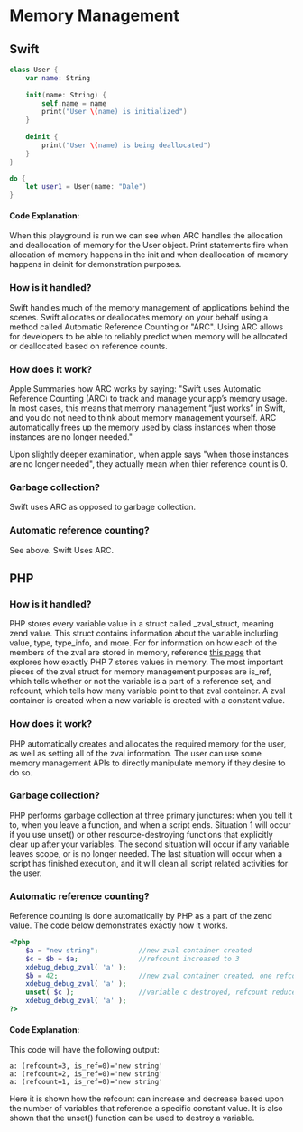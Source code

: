 # Memory Management

## Swift
```swift
class User {
    var name: String
    
    init(name: String) {
        self.name = name
        print("User \(name) is initialized")
    }
    
    deinit {
        print("User \(name) is being deallocated")
    }
}

do {
    let user1 = User(name: "Dale")
}
```
#### Code Explanation:
When this playground is run we can see when ARC handles the allocation and deallocation of memory for the User object. Print statements fire when allocation of memory happens in the init and when deallocation of memory happens in deinit for demonstration purposes.

### How is it handled?
Swift handles much of the memory management of applications behind the scenes. Swift allocates or deallocates memory on your behalf using a method called Automatic Reference Counting or "ARC". Using ARC allows for developers to be able to reliably predict when memory will be allocated or deallocated based on reference counts.
### How does it work?
Apple Summaries how ARC works by saying: "Swift uses Automatic Reference Counting (ARC) to track and manage your app’s memory usage. In most cases, this means that memory management “just works” in Swift, and you do not need to think about memory management yourself. ARC automatically frees up the memory used by class instances when those instances are no longer needed."

Upon slightly deeper examination, when apple says "when those instances are no longer needed", they actually mean when thier reference count is 0.
### Garbage collection?
Swift uses ARC as opposed to garbage collection.
### Automatic reference counting?
See above. Swift Uses ARC.

## PHP

### How is it handled?
PHP stores every variable value in a struct called _zval_struct, meaning zend value. This struct contains information about the variable including value, type, type_info, and more. For for information on how each of the members of the zval are stored in memory, reference [this page](https://nikic.github.io/2015/05/05/Internal-value-representation-in-PHP-7-part-1.html) that explores how exactly PHP 7 stores values in memory. The most important pieces of the zval struct for memory management purposes are is_ref, which tells whether or not the variable is a part of a reference set, and refcount, which tells how many variable point to that zval container. A zval container is created when a new variable is created with a constant value.
### How does it work?
PHP automatically creates and allocates the required memory for the user, as well as setting all of the zval information. The user can use some memory management APIs to directly manipulate memory if they desire to do so.
### Garbage collection?
PHP performs garbage collection at three primary junctures: when you tell it to, when you leave a function, and when a script ends. Situation 1 will occur if you use unset() or other resource-destroying functions that explicitly clear up after your variables. The second situation will occur if any variable leaves scope, or is no longer needed. The last situation will occur when a script has finished execution, and it will clean all script related activities for the user.
### Automatic reference counting?
Reference counting is done automatically by PHP as a part of the zend value. The code below demonstrates exactly how it works.
```php
<?php
    $a = "new string";          //new zval container created
    $c = $b = $a;               //refcount increased to 3
    xdebug_debug_zval( 'a' );
    $b = 42;                    //new zval container created, one refcount removed from other container
    xdebug_debug_zval( 'a' );
    unset( $c );                //variable c destroyed, refcount reduced
    xdebug_debug_zval( 'a' );
?>

```
#### Code Explanation:
This code will have the following output:
```
a: (refcount=3, is_ref=0)='new string'
a: (refcount=2, is_ref=0)='new string'
a: (refcount=1, is_ref=0)='new string'
```
Here it is shown how the refcount can increase and decrease based upon the number of variables that reference a specific constant value. It is also shown that the unset() function can be used to destroy a variable. 